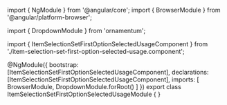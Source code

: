 import { NgModule } from '@angular/core';
import { BrowserModule } from '@angular/platform-browser';
  
import { DropdownModule } from 'ornamentum';
  
import { ItemSelectionSetFirstOptionSelectedUsageComponent } from './item-selection-set-first-option-selected-usage.component';

@NgModule({
 bootstrap: [ItemSelectionSetFirstOptionSelectedUsageComponent],
 declarations: [ItemSelectionSetFirstOptionSelectedUsageComponent],
 imports: [
    BrowserModule, 
    DropdownModule.forRoot()
  ]
})
export class ItemSelectionSetFirstOptionSelectedUsageModule {
}
